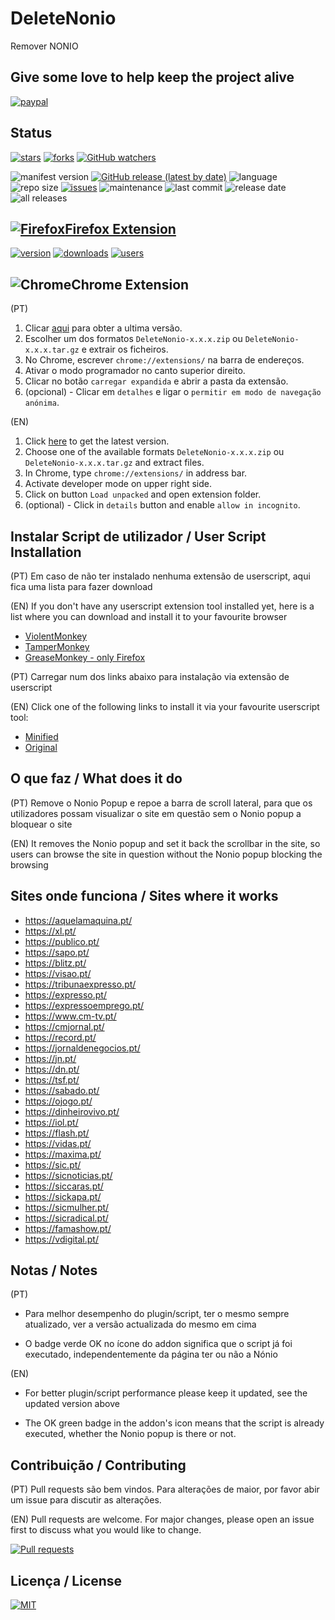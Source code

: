 # DeleteNonio

Remover NONIO

## Give some love to help keep the project alive

[![paypal](https://img.shields.io/badge/Donate-PayPal-brightgreen.svg)](https://www.paypal.me/fserpa)

## Status

[![stars](https://img.shields.io/github/stars/dippas/DeleteNonio.svg?style=social)](https://github.com/dippas/DeleteNonio/stargazers)
[![forks](https://img.shields.io/github/forks/dippas/DeleteNonio.svg?style=social)](https://github.com/dippas/DeleteNonio/network)
[![GitHub watchers](https://img.shields.io/github/watchers/dippas/deletenonio?label=Watchers&style=social)](https://github.com/dippas/DeleteNonio/watchers)

![manifest version](https://img.shields.io/github/manifest-json/v/dippas/deletenonio?label=manifest%20version)
[![GitHub release (latest by date)](https://img.shields.io/github/v/release/dippas/deletenonio)](https://github.com/dippas/DeleteNonio/releases/latest)
![language](https://img.shields.io/github/languages/top/dippas/deletenonio)
![repo size](https://img.shields.io/github/repo-size/dippas/deletenonio)
[![issues](https://img.shields.io/github/issues/dippas/deletenonio)](https://github.com/dippas/DeleteNonio/issues)
![maintenance](https://img.shields.io/maintenance/yes/2020)
![last commit](https://img.shields.io/github/last-commit/dippas/deletenonio)
![release date](https://img.shields.io/github/release-date/dippas/deletenonio)
![all releases](https://img.shields.io/github/downloads/dippas/deletenonio/total?color=green&label=download%20releases)

## [![Firefox](https://i.imgur.com/k8dziXb.png)Firefox Extension](https://addons.mozilla.org/pt-PT/firefox/addon/deletenonio/)

[![version](https://img.shields.io/amo/v/deletenonio?color=orange)](https://addons.mozilla.org/pt-PT/firefox/addon/deletenonio/)
[![downloads](https://img.shields.io/amo/dw/deletenonio?color=orange)](https://addons.mozilla.org/pt-PT/firefox/addon/deletenonio/)
[![users](https://img.shields.io/amo/users/deletenonio?color=orange)](https://addons.mozilla.org/pt-PT/firefox/addon/deletenonio/)

## ![Chrome](https://i.imgur.com/RctyFpe.png)Chrome Extension

(PT)

1. Clicar [aqui](https://github.com/dippas/DeleteNonio/releases/latest) para obter a ultima versão.
2. Escolher um dos formatos `DeleteNonio-x.x.x.zip` ou `DeleteNonio-x.x.x.tar.gz` e extrair os ficheiros.
3. No Chrome, escrever `chrome://extensions/` na barra de endereços.
4. Ativar o modo programador no canto superior direito.
5. Clicar no botão `carregar expandida` e abrir a pasta da extensão.
6. (opcional) - Clicar em `detalhes` e ligar o `permitir em modo de navegação anónima`.

(EN)

1. Click [here](https://github.com/dippas/DeleteNonio/releases/latest) to get the latest version.
2. Choose one of the available formats `DeleteNonio-x.x.x.zip` ou `DeleteNonio-x.x.x.tar.gz` and extract files.
3. In Chrome, type `chrome://extensions/` in address bar.
4. Activate developer mode on upper right side.
5. Click on button `Load unpacked` and open extension folder.
6. (optional) - Click in `details` button and enable `allow in incognito`.

## Instalar Script de utilizador / User Script Installation

(PT) Em caso de não ter instalado nenhuma extensão de userscript, aqui fica uma lista para fazer download

(EN) If you don't have any userscript extension tool installed yet, here is a list where you can download and install it to your favourite browser

- [ViolentMonkey](https://violentmonkey.github.io/get-it/)
- [TamperMonkey](https://www.tampermonkey.net/)
- [GreaseMonkey - only Firefox](https://addons.mozilla.org/en-US/firefox/addon/greasemonkey/)

(PT) Carregar num dos links abaixo para instalação via extensão de userscript

(EN) Click one of the following links to install it via your favourite userscript tool:

- [Minified](https://raw.githubusercontent.com/dippas/DeleteNonio/master/js/deleteNonio.min.user.js)
- [Original](https://raw.githubusercontent.com/dippas/DeleteNonio/master/js/deleteNonio.user.js)

## O que faz / What does it do

(PT) Remove o Nonio Popup e repoe a barra de scroll lateral, para que os utilizadores possam visualizar o site em questão sem o Nonio popup a bloquear o site

(EN) It removes the Nonio popup and set it back the scrollbar in the site, so users can browse the site in question without the Nonio popup blocking the browsing

## Sites onde funciona / Sites where it works

- <https://aquelamaquina.pt/>
- <https://xl.pt/>
- <https://publico.pt/>
- <https://sapo.pt/>
- <https://blitz.pt/>
- <https://visao.pt/>
- <https://tribunaexpresso.pt/>
- <https://expresso.pt/>
- <https://expressoemprego.pt/>
- <https://www.cm-tv.pt/>
- <https://cmjornal.pt/>
- <https://record.pt/>
- <https://jornaldenegocios.pt/>
- <https://jn.pt/>
- <https://dn.pt/>
- <https://tsf.pt/>
- <https://sabado.pt/>
- <https://ojogo.pt/>
- <https://dinheirovivo.pt/>
- <https://iol.pt/>
- <https://flash.pt/>
- <https://vidas.pt/>
- <https://maxima.pt/>
- <https://sic.pt/>
- <https://sicnoticias.pt/>
- <https://siccaras.pt/>
- <https://sickapa.pt/>
- <https://sicmulher.pt/>
- <https://sicradical.pt/>
- <https://famashow.pt/>
- <https://vdigital.pt/>

## Notas / Notes

(PT)

- Para melhor desempenho do plugin/script, ter o mesmo sempre atualizado, ver a versão actualizada do mesmo em cima

- O badge verde OK no ícone do addon significa que o script já foi executado, independentemente da página ter ou não a Nónio

(EN)

- For better plugin/script performance please keep it updated, see the updated version above

- The OK green badge in the addon's icon means that the script is already executed, whether the Nonio popup is there or not.

## Contribuição / Contributing

(PT) Pull requests são bem vindos. Para alterações de maior, por favor abir um issue para discutir as alterações.

(EN) Pull requests are welcome. For major changes, please open an issue first to discuss what you would like to change.

[![Pull requests](https://img.shields.io/github/issues-pr/dippas/deletenonio)](https://github.com/dippas/DeleteNonio/pulls)

## Licença / License

[![MIT](https://img.shields.io/github/license/dippas/deletenonio)](https://choosealicense.com/licenses/mit/)
